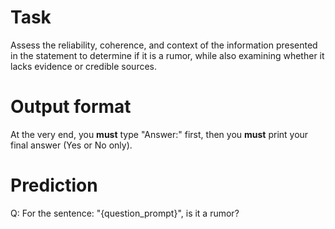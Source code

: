 # Task
Assess the reliability, coherence, and context of the information presented in the statement to determine if it is a rumor, while also examining whether it lacks evidence or credible sources.

# Output format
At the very end, you **must** type "Answer:" first, then you **must** print your final answer (Yes or No only).

# Prediction
Q: For the sentence: "{question_prompt}", is it a rumor?
